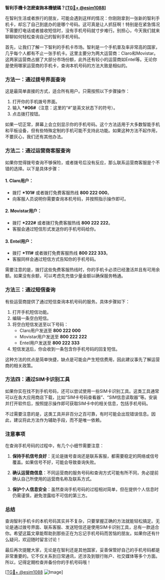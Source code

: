 **智利手機卡怎麽查詢本機號碼？[[TG💪+ @esim1088](https://t.me/s/esim1088)]**

在智利生活或者旅行的朋友，可能会遇到这样的情况：你刚刚拿到一张新的智利手机卡，却忘了自己到底办的是哪个号码。这可真是让人抓狂啊！特别是在紧急情况下需要打电话或者接收短信时，没有手机号码就寸步难行。别担心，今天我们就来聊聊如何轻松查询自己的智利手机号码。

首先，让我们了解一下智利的手机卡市场。智利是一个手机普及率非常高的国家，几乎每个人都有不止一张手机卡。这里主要分为两大运营商：Claro和Movistar。这两家运营商占据了大部分市场份额，此外还有较小的运营商如Entel等。无论你是使用哪家运营商的手机卡，查询本机号码的方法大致是相似的。

### 方法一：通过拨号界面查询

这是最简单直接的方式，适合所有用户。只需按照以下步骤操作：

1. 打开你的手机拨号界面。
2. 输入 **\*#06#**（注意：这里的“#”是英文状态下的符号）。
3. 点击拨打按钮。

如果一切正常，屏幕上会立刻显示你的手机号码。这个方法适用于大多数智能手机和平板设备，但有些特殊定制的手机可能不支持此功能。如果这种方法不起作用，不要灰心，我们还有其他办法。

### 方法二：通过运营商客服查询

如果你觉得拨号查询不够保险，或者拨号后没有反应，那么联系运营商客服是个不错的选择。以下是具体步骤：

#### 1. Claro用户：
- 拨打 **\*101#** 或者拨打免费客服热线 **800 222 000**。
- 向客服人员说明你需要查询本机号码，并按照指示操作即可。

#### 2. Movistar用户：
- 拨打 **\*222#** 或者拨打免费客服热线 **800 222 222**。
- 客服会通过短信形式发送你的手机号码给你。

#### 3. Entel用户：
- 拨打 **\*111#** 或者拨打免费客服热线 **800 222 333**。
- 客服同样会通过短信方式告知你的手机号码。

需要注意的是，拨打这些免费客服热线时，你的手机卡必须已经激活并且有可用余额。如果没有余额，可以考虑先充值少量金额以确保服务畅通。

### 方法三：通过短信查询

有些运营商提供了通过短信查询本机号码的服务。具体步骤如下：

1. 打开手机短信功能。
2. 编辑一条空白短信。
3. 将空白短信发送至以下号码：
   - Claro用户发送至 **800 222 000**
   - Movistar用户发送至 **800 222 222**
   - Entel用户发送至 **800 222 333**
4. 短信发送后，你会收到一条包含你手机号码的回复短信。

这种方法的优点是简单快捷，缺点是可能会产生短信费用，因此建议事先了解运营商的相关政策。

### 方法四：通过SIM卡识别工具

如果你实在找不到手机号码，还可以尝试使用一些SIM卡识别工具。这类工具通常可以在各大应用商店下载，比如“SIM卡号码查看器”、“SIM信息读取器”等。安装并打开软件后，按照提示操作即可获取SIM卡中的相关信息，包括手机号码。

不过需要注意的是，这类工具并非百分之百可靠，有时可能会出现错误信息。因此，建议将此方法作为辅助手段，而不是唯一依赖。

### 注意事项

在查询手机号码的过程中，有几个小细节需要注意：

1. **保持手机信号良好**：无论是拨号查询还是联系客服，都需要稳定的网络或信号覆盖。如果信号不好，可能会导致查询失败。
   
2. **确认运营商信息**：不同运营商的服务号码和查询方式可能有所不同，务必提前确认自己所使用的运营商名称及联系方式。

3. **保护个人信息安全**：虽然查询手机号码的过程相对简单，但在提供个人信息时仍需谨慎，避免泄露给不可信的第三方。

### 总结

查询智利手机卡的本机号码其实并不复杂，只要掌握正确的方法就能轻松搞定。无论是通过拨号界面、联系客服、发送短信还是使用SIM卡识别工具，总有一款适合你。希望这篇文章能帮助到那些正在为忘记手机号码而苦恼的朋友。如果你还有什么疑问，欢迎随时留言讨论！

最后再次提醒大家，无论是在智利还是其他国家，妥善保管好自己的手机号码都是非常重要的。它不仅关系到日常通讯，还涉及到银行账户、社交媒体等多个方面。所以，记得定期检查并备份你的手机号码哦！

[[TG💪+ @esim1088](https://t.me/s/esim1088) ![Image](https://i.postimg.cc/4NQfJmqS/Snipaste-2025-05-13-00-14-12.png)]